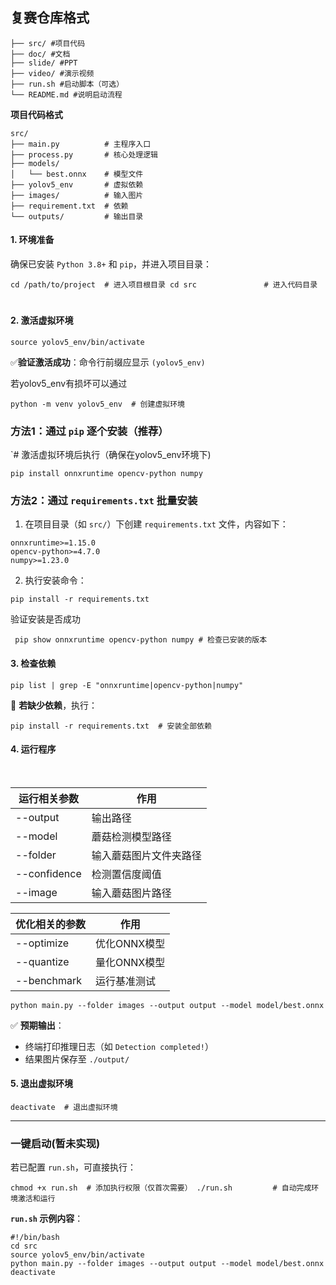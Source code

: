 ## 复赛仓库格式

```
├── src/ #项目代码
├── doc/ #文档
├── slide/ #PPT
├── video/ #演示视频
├── run.sh #启动脚本（可选）
└── README.md #说明启动流程
```

**项目代码格式**

```
src/
├── main.py          # 主程序入口
├── process.py       # 核心处理逻辑
├── models/
│   └── best.onnx    # 模型文件
├── yolov5_env       # 虚拟依赖
├── images/          # 输入图片
├── requirement.txt  # 依赖
└── outputs/         # 输出目录
```

#### **​1. 环境准备​**

确保已安装 `Python 3.8+` 和 `pip`，并进入项目目录：

```
cd /path/to/project  # 进入项目根目录 cd src               # 进入代码目录
```
# 
#### ​**​2. 激活虚拟环境​**​

```
source yolov5_env/bin/activate
```

✅ ​**​验证激活成功​**​：命令行前缀应显示 `(yolov5_env)`

若yolov5_env有损坏可以通过
```
python -m venv yolov5_env  # 创建虚拟环境
```
### 方法1：通过 `pip` 逐个安装（推荐）

`# 激活虚拟环境后执行（确保在yolov5_env环境下) 
```
pip install onnxruntime opencv-python numpy
```
### 方法2：通过 `requirements.txt` 批量安装

1. 在项目目录（如 `src/`）下创建 `requirements.txt` 文件，内容如下：
```
onnxruntime>=1.15.0
opencv-python>=4.7.0
numpy>=1.23.0 
```
   
2. 执行安装命令：
```
pip install -r requirements.txt
```
验证安装是否成功
```
 pip show onnxruntime opencv-python numpy # 检查已安装的版本
```
#### ​**​3. 检查依赖​**​

`pip list | grep -E "onnxruntime|opencv-python|numpy"`

🔧 ​**​若缺少依赖​**​，执行：

`pip install -r requirements.txt  # 安装全部依赖`

#### ​**​4. 运行程序​**
​

| 运行相关参数       | 作用          |
| ------------ | ----------- |
| --output     | 输出路径        |
| --model      | 蘑菇检测模型路径    |
| --folder     | 输入蘑菇图片文件夹路径 |
| --confidence | 检测置信度阈值     |
| --image      | 输入蘑菇图片路径    |

| 优化相关的参数     | 作用       |
| ----------- | -------- |
| --optimize  | 优化ONNX模型 |
| --quantize  | 量化ONNX模型 |
| --benchmark | 运行基准测试   |


```
python main.py --folder images --output output --model model/best.onnx
```

✅ ​**​预期输出​**​：

- 终端打印推理日志（如 `Detection completed!`）
- 结果图片保存至 `./output/`

#### ​**​5. 退出虚拟环境​**​

`deactivate  # 退出虚拟环境`

---

### ​**​一键启动​**(暂未实现)​

若已配置 `run.sh`，可直接执行：

`chmod +x run.sh  # 添加执行权限（仅首次需要） ./run.sh         # 自动完成环境激活和运行`

​**​`run.sh` 示例内容​**​：

```
#!/bin/bash
cd src 
source yolov5_env/bin/activate
python main.py --folder images --output output --model model/best.onnx 
deactivate
```
